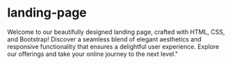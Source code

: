 # landing-page
Welcome to our beautifully designed landing page, crafted with HTML, CSS, and Bootstrap! Discover a seamless blend of elegant aesthetics and responsive functionality that ensures a delightful user experience. Explore our offerings and take your online journey to the next level."
